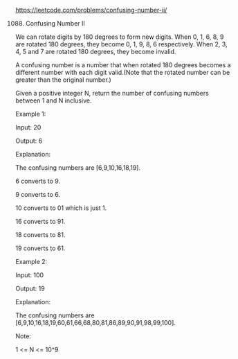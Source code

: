 https://leetcode.com/problems/confusing-number-ii/

1088. Confusing Number II


We can rotate digits by 180 degrees to form new digits. When 0, 1, 6, 8, 9 are rotated 180 degrees, they become 0, 1, 9, 8, 6 respectively. When 2, 3, 4, 5 and 7 are rotated 180 degrees, they become invalid.

A confusing number is a number that when rotated 180 degrees becomes a different number with each digit valid.(Note that the rotated number can be greater than the original number.)

Given a positive integer N, return the number of confusing numbers between 1 and N inclusive.

 

Example 1:

Input: 20

Output: 6

Explanation: 

The confusing numbers are [6,9,10,16,18,19].

6 converts to 9.

9 converts to 6.

10 converts to 01 which is just 1.

16 converts to 91.

18 converts to 81.

19 converts to 61.

Example 2:

Input: 100

Output: 19

Explanation: 

The confusing numbers are [6,9,10,16,18,19,60,61,66,68,80,81,86,89,90,91,98,99,100].
 

Note:

1 <= N <= 10^9
